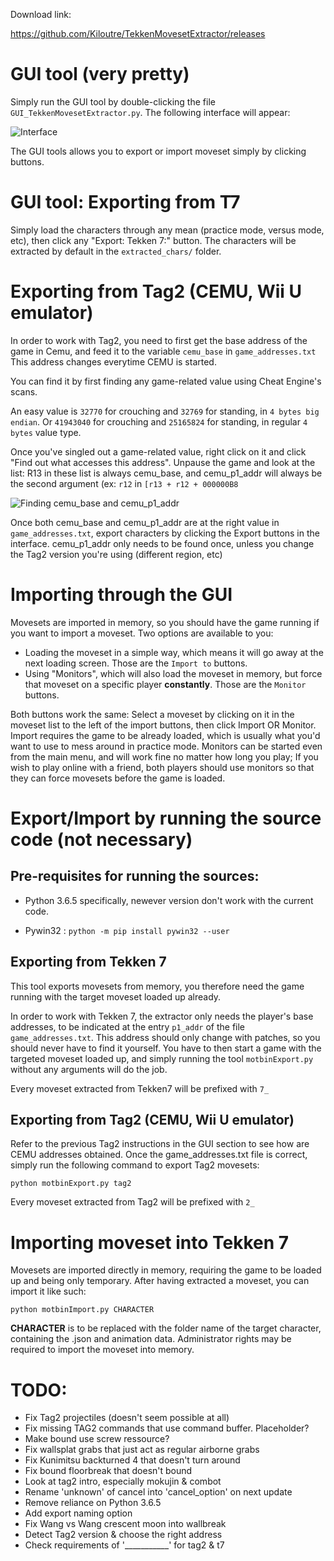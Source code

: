 Download link:

https://github.com/Kiloutre/TekkenMovesetExtractor/releases

# GUI tool (very pretty)

Simply run the GUI tool by double-clicking the file `GUI_TekkenMovesetExtractor.py`. The following interface will appear:

![Interface](https://pbs.twimg.com/media/EYt5eqXWoAEXQtI.png:large)

The GUI tools allows you to export or import moveset simply by clicking buttons.

# GUI tool: Exporting from T7

Simply load the characters through any mean (practice mode, versus mode, etc), then click any "Export: Tekken 7:" button.
The characters will be extracted by default in the `extracted_chars/` folder.


# Exporting from Tag2  (CEMU, Wii U emulator)

In order to work with Tag2, you need to first get the base address of the game in Cemu, and feed it to the variable `cemu_base` in `game_addresses.txt`
This address changes everytime CEMU is started.

You can find it by first finding any game-related value using Cheat Engine's scans.

An easy value is `32770` for crouching and `32769` for standing, in `4 bytes big endian`.
Or `41943040` for crouching and `25165824` for standing, in regular `4 bytes` value type.

Once you've singled out a game-related value, right click on it and click "Find out what accesses this address". Unpause the game and look at the list:
R13 in these list is always cemu_base, and cemu_p1_addr will always be the second argument (ex: `r12` in `[r13 + r12 + 000000B8`

![Finding cemu_base and cemu_p1_addr](https://i.imgur.com/jsgYLm2.png)

Once both cemu_base and cemu_p1_addr are at the right value in `game_addresses.txt`, export characters by clicking the Export buttons in the interface.
cemu_p1_addr only needs to be found once, unless you change the Tag2 version you're using (different region, etc)

# Importing through the GUI

Movesets are imported in memory, so you should have the game running if you want to import a moveset.
Two options are available to you:

- Loading the moveset in a simple way, which means it will go away at the next loading screen. Those are the `Import to` buttons.
- Using "Monitors", which will also load the moveset in memory, but force that moveset on a specific player **constantly**. Those are the `Monitor` buttons.

Both buttons work the same: Select a moveset by clicking on it in the moveset list to the left of the import buttons, then click Import OR Monitor.
Import requires the game to be already loaded, which is usually what you'd want to use to mess around in practice mode.
Monitors can be started even from the main menu, and will work fine no matter how long you play;
If you wish to play online with a friend, both players should use monitors so that they can force movesets before the game is loaded.


# Export/Import by running the source code (not necessary)

## Pre-requisites for running the sources:

- Python 3.6.5 specifically, newever version don't work with the current code.

- Pywin32 : `python -m pip install pywin32 --user`

## Exporting from Tekken 7
This tool exports movesets from memory, you therefore need the game running with the target moveset loaded up already.

In order to work with Tekken 7, the extractor only needs the player's base addresses, to be indicated at the entry `p1_addr` of the file `game_addresses.txt`.
This address should only change with patches, so you should never have to find it yourself.
You have to then start a game with the targeted moveset loaded up, and simply running the tool `motbinExport.py` without any arguments will do the job.

Every moveset extracted from Tekken7 will be prefixed with `7_`

## Exporting from Tag2 (CEMU, Wii U emulator)

Refer to the previous Tag2 instructions in the GUI section to see how are CEMU addresses obtained.
Once the game_addresses.txt file is correct, simply run the following command to export Tag2 movesets:

`python motbinExport.py tag2`

Every moveset extracted from Tag2 will be prefixed with `2_`

# Importing moveset into Tekken 7

Movesets are imported directly in memory, requiring the game to be loaded up and being only temporary.
After having extracted a moveset, you can import it like such:

`python motbinImport.py CHARACTER` 

**CHARACTER** is to be replaced with the folder name of the target character, containing the .json and animation data.
Administrator rights may be required to import the moveset into memory.

# TODO:

- Fix Tag2 projectiles (doesn't seem possible at all)
- Fix missing TAG2 commands that use command buffer. Placeholder?
- Make bound use screw ressource?
- Fix wallsplat grabs that just act as regular airborne grabs
- Fix Kunimitsu backturned 4 that doesn't turn around
- Fix bound floorbreak that doesn't bound
- Look at tag2 intro, especially mokujin & combot
- Rename 'unknown' of cancel into 'cancel_option' on next update
- Remove reliance on Python 3.6.5
- Add export naming option
- Fix Wang vs Wang crescent moon into wallbreak
- Detect Tag2 version & choose the right address
- Check requirements of '___________' for tag2 & t7
